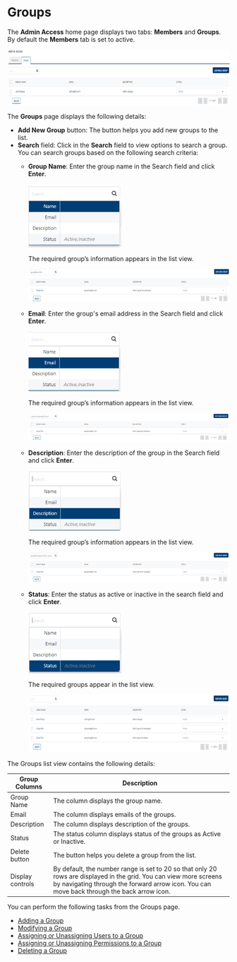                               


Groups
======

The **Admin Access** home page displays two tabs: **Members** and **Groups**. By default the **Members** tab is set to active.

![](../Resources/Images/Settings/Admin_Access/Groups/groupshomepage_618x161.png)

The **Groups** page displays the following details:

*   **Add New Group** button: The button helps you add new groups to the list.
*   **Search** field: Click in the **Search** field to view options to search a group. You can search groups based on the following search criteria:
    *   **Group Name**: Enter the group name in the Search field and click **Enter**.
        
        ![](../Resources/Images/Settings/Admin_Access/Groups/searchgroupname.png)
        
        The required group’s information appears in the list view.
        
        ![](../Resources/Images/Settings/Admin_Access/Members/resultgroupname_538x93.png)
        
    *   **Email**: Enter the group's email address in the Search field and click **Enter**.
        
        ![](../Resources/Images/Settings/Admin_Access/Groups/searchgroupemail.png)
        
        The required group’s information appears in the list view.
        
        ![](../Resources/Images/Settings/Admin_Access/Members/resultemailgroup_541x93.png)
        
    *   **Description**: Enter the description of the group in the Search field and click **Enter**.
        
        ![](../Resources/Images/Settings/Admin_Access/Groups/searchgroupdescription.png)
        
        The required group’s information appears in the list view.
        
        ![](../Resources/Images/Settings/Admin_Access/Members/resultdescgroup_540x96.png)
        
    *   **Status**: Enter the status as active or inactive in the search field and click **Enter**.
        
        ![](../Resources/Images/Settings/Admin_Access/Groups/searchgroupstatus.png)
        
        The required groups appear in the list view.
        
        ![](../Resources/Images/Settings/Admin_Access/Members/resultstatusgroup_543x140.png)
        

The Groups list view contains the following details:

  
| Group Columns | Description |
| --- | --- |
| Group Name | The column displays the group name.  |
| Email | The column displays emails of the groups. |
| Description | The column displays description of the groups. |
| Status | The status column displays status of the groups as Active or Inactive.  |
| Delete button | The button helps you delete a group from the list. |
| Display controls | By default, the number range is set to 20 so that only 20 rows are displayed in the grid. You can view more screens by navigating through the forward arrow icon. You can move back through the back arrow icon. |

  
You can perform the following tasks from the Groups page.

*   [Adding a Group](Adding_a_Group.md)
*   [Modifying a Group](Modifying_a_Group.md)
*   [Assigning or Unassigning Users to a Group](Assigning_or_Unassigning_Users_to_Groups.md)
*   [Assigning or Unassigning Permissions to a Group](Assigning_or_Unassigning_Permissions_to_a_Group.md)
*   [Deleting a Group](Deleting_a_Group.md)
